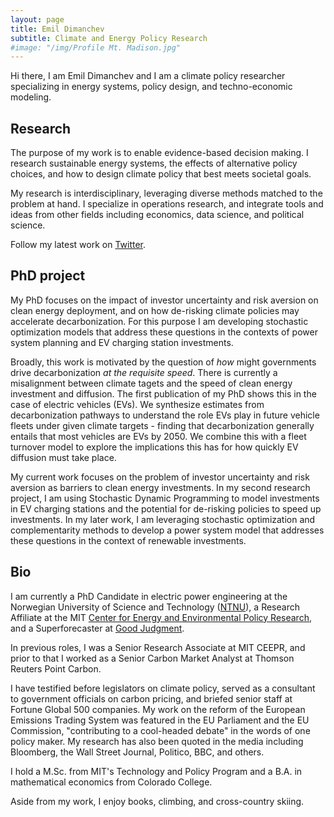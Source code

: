 ```yaml
---
layout: page
title: Emil Dimanchev
subtitle: Climate and Energy Policy Research
#image: "/img/Profile Mt. Madison.jpg"
---
```


Hi there, I am Emil Dimanchev and I am a climate policy researcher specializing in energy systems, policy design, and techno-economic modeling.

## Research

The purpose of my work is to enable evidence-based decision making. I research sustainable energy systems, the effects of alternative policy choices, and how to design climate policy that best meets societal goals. 

My research is interdisciplinary, leveraging diverse methods matched to the problem at hand. I specialize in operations research, and integrate tools and ideas from other fields including economics, data science, and political science. 

Follow my latest work on [Twitter](https://twitter.com/EmilDimanchev).

## PhD project

My PhD focuses on the impact of investor uncertainty and risk aversion on clean energy deployment, and on how de-risking climate policies may accelerate decarbonization. For this purpose I am developing stochastic optimization models that address these questions in the contexts of power system planning and EV charging station investments. 

Broadly, this work is motivated by the question of *how* might governments drive decarbonization *at the requisite speed*. There is currently a misalignment between climate tagets and the speed of clean energy investment and diffusion. The first publication of my PhD shows this in the case of electric vehicles (EVs). We synthesize estimates from decarbonization pathways to understand the role EVs play in future vehicle fleets under given climate targets - finding that decarbonization generally entails that most vehicles are EVs by 2050. We combine this with a fleet turnover model to explore the implications this has for how quickly EV diffusion must take place.

My current work focuses on the problem of investor uncertainty and risk aversion as barriers to clean energy investments. In my second research project, I am using Stochastic Dynamic Programming to model investments in EV charging stations and the potential for de-risking policies to speed up investments. In my later work, I am leveraging stochastic optimization and complementarity methods to develop a power system model that addresses these questions in the context of renewable investments.

## Bio

I am currently a PhD Candidate in electric power engineering at the Norwegian University of Science and Technology ([NTNU](https://www.ntnu.edu/iel/groups/emesp#/view/about)), a Research Affiliate at the MIT [Center for Energy and Environmental Policy Research](https://ceepr.mit.edu/people/dimanchev-emil/), and a Superforecaster at [Good Judgment](https://goodjudgment.com). 

In previous roles, I was a Senior Research Associate at MIT CEEPR, and prior to that I worked as a Senior Carbon Market Analyst at Thomson Reuters Point Carbon.

I have testified before legislators on climate policy, served as a consultant to government officials on carbon pricing, and briefed senior staff at Fortune Global 500 companies. My work on the reform of the European Emissions Trading System was featured in the EU Parliament and the EU Commission, "contributing to a cool-headed debate" in the words of one policy maker. My research has also been quoted in the media including Bloomberg, the Wall Street Journal, Politico, BBC, and others.

I hold a M.Sc. from MIT's Technology and Policy Program and a B.A. in mathematical economics from Colorado College.

Aside from my work, I enjoy books, climbing, and cross-country skiing.

